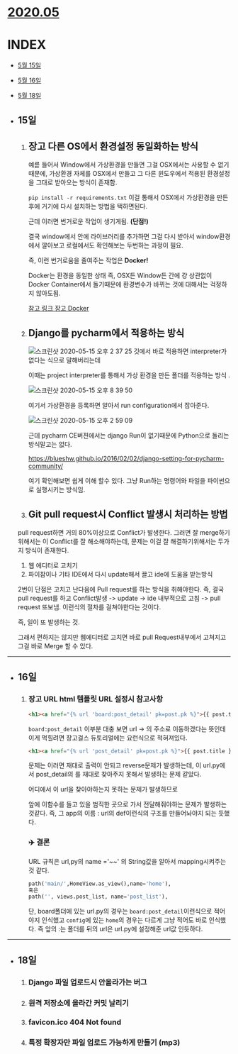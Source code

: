 # [2020.05](5월_TIL.md)

# INDEX

* [5월 15일](#15일)
* [5월 16일](#16일)
* [5월 18일](#18일)



* ## 15일

  1. ## 장고 다른 OS에서 환경설정 동일화하는 방식
  
     예륻 들어서 Window에서 가상환경을 만들면 그걸 OSX에서는 사용할 수 없기때문에, 가상환경 자체를 OSX에서 만들고 그 다른 윈도우에서 적용된 환경설정을 그대로 받아오는 방식이 존재함.
  
     `pip install -r requirements.txt` 이걸 통해서 OSX에서 가상환경을 만든 후에 거기에 다시 설치하는 방법을 택하면된다.
  
     근데 이러면 번거로운 작업이 생기게됨. **(단점!)**
  
     결국 window에서 안에 라이브러리를 추가하면 그걸 다시 받아서 window환경에서 깔아보고 로컬에서도 확인해보는 두번하는 과정이 필요.
  
     즉, 이런 번거로움을 줄여주는 작업은 **Docker!**
  
     Docker는 환경을 동일한 상태 즉, OSX든 Window든 간에 걍 상관없이 Docker Container에서 돌기때문에 환경변수가 바뀌는 것에 대해서는 걱정하지 않아도됨. 
  
     [참고 링크 장고 Docker](https://github.com/geusan/dockerfiles)
  
     
  
  2. ## Django를 pycharm에서 적용하는 방식
  
     ![스크린샷 2020-05-15 오후 2 37 25](https://user-images.githubusercontent.com/17822723/82040171-2291a600-96e1-11ea-9bfa-3f1128242708.png)
     깃에서 바로 적용하면 interpreter가 없다는 식으로 말해버리는데
  
     이때는 project interpreter를 통해서 가상 환경을 만든 폴더를 적용하는 방식 .
  
     ![스크린샷 2020-05-15 오후 8 39 50](https://user-images.githubusercontent.com/17822723/82046651-3f7fa680-96ec-11ea-9d36-b9aa844ac891.png)
  
     여기서 가상환경을 등록하면 알아서 run configuration에서 잡아준다. 
  
     ![스크린샷 2020-05-15 오후 2 59 09](https://user-images.githubusercontent.com/17822723/82040169-21607900-96e1-11ea-94ae-47e33562db7b.png)
  
     근데 pycharm CE버젼에서는 django Run이 없기때문에 Python으로 돌리는 방식말고는 없다. 
  
     https://blueshw.github.io/2016/02/02/django-setting-for-pycharm-community/
  
     여기 확인해보면 쉽게 이해 할수 있다. 그냥 Run하는 명령어와 파일을 파이썬으로 실행시키는 방식임.
  
     
  
  3. ## Git pull request시 Conflict 발생시 처리하는 방법
  
  pull request하면 거의 80%이상으로 Conflict가 발생한다. 그러면 잘 merge하기 위해서는 이 Conflict를 잘 해소해야하는데, 문제는 이걸 잘 해결하기위해서는 두가지 방식이 존재한다.
  
  1. 웹 에디터로 고치기
  2. 파이참이나 기타 IDE에서 다시 update해서 끌고 ide에 도움을 받는방식
  
  2번이 단점은 고치고 난다음에 Pull request를 하는 방식을 취해야한다. 즉, 결국 pull request를 하고 Conflict발생 -> update -> ide 내부적으로 고침 -> pull request 또보냄. 이런식의 절차를 걸쳐야한다는 것이다. 
  
  즉, 일이 또 발생하는 것.
  
  그래서 편하지는 않지만 웹에디터로 고치면 바로 pull Request내부에서 고쳐지고 그걸 바로 Merge 할 수 있다. 



-------



* ## 16일

  1. ### 장고 URL html 템플릿 URL 설정시 참고사항

     ```html
     <h1><a href="{% url 'board:post_detail' pk=post.pk %}">{{ post.title }}</a></h1>
     ```

     `board:post_detail` 이부분 대충 보면 url -> 의 주소로 이동하겠다는 뜻인데 이게 먹힐려면 장고걸스 듀토리얼에는 요런식으로 적혀져있다. 

     

     ```html
     <h1><a href="{% url 'post_detail' pk=post.pk %}">{{ post.title }}</a></h1>
     ```

     문제는 이러면 재대로 출력이 안되고 reverse문제가 발생하는데, 이 url.py에서 post_detail의 를 재대로 찾아주지 못해서 발생하는 문제 같았다.

     어디에서 이 url을 찾아야하는지 못하는 문제가 발생하므로 

     앞에 이함수를 들고 있을 범직한 곳으로 가서 전달해줘야하는 문제가 발생하는 것같다. 즉, 그 app의 이름 : url의 def이런식의 구조를 만들어놔야지 되는 듯했다. 

     

     ### :airplane: 결론

     URL 규칙은 url,py의 name ='~~' 의 String값을 알아서 mapping시켜주는 것 같다.

     ```python
     path('main/',HomeView.as_view(),name='home'),
     혹은
     path('', views.post_list, name='post_list'),
     ```

     단, board폴더에 있는 url.py의 경우는 `board:post_detail`이런식으로 적어야지 인식했고 `config`에 있는 `home`의 경우는 다르게 그냥 적어도 바로 인식했다. 즉 앞의 :는 폴더를 뒤의 url은 url.py에 설정해준 url값 인듯하다.



-----

* ## 18일

  1. ### Django 파일 업로드시 안올라가는 버그 

  2. ### 원격 저장소에 올라간 커밋 날리기

  3. ### favicon.ico 404 Not found

  4. ### 특정 확장자만 파일 업로드 가능하게 만들기 (mp3)